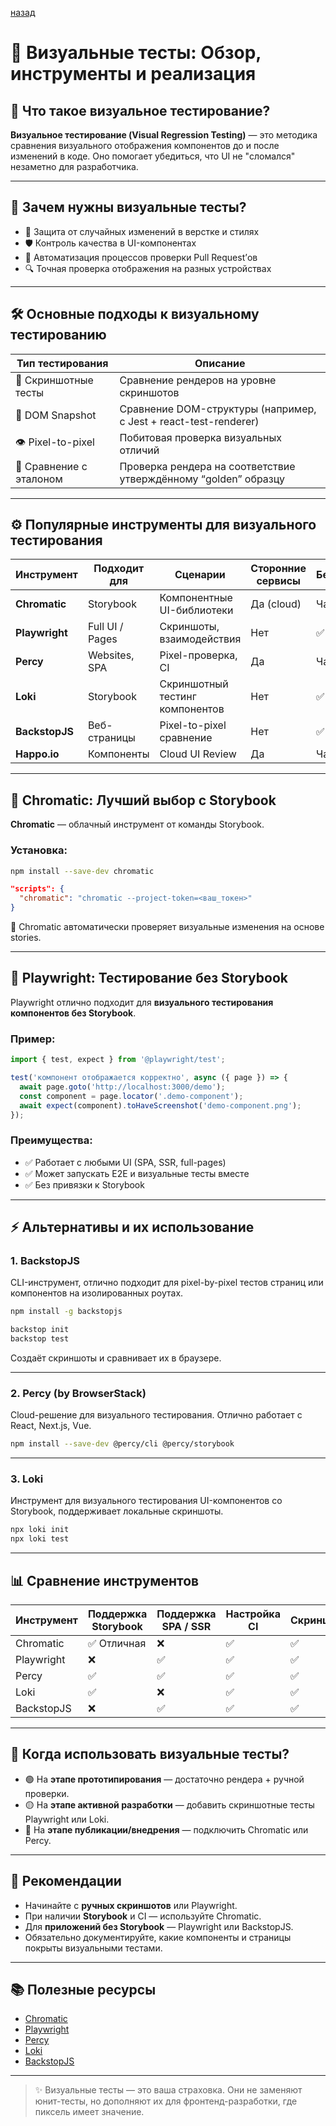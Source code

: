 

[назад](../Testing_and_Quality_Assurance.md)



# 🧪 Визуальные тесты: Обзор, инструменты и реализация

## 📘 Что такое визуальное тестирование?

**Визуальное тестирование (Visual Regression Testing)** — это методика сравнения визуального отображения компонентов до и после изменений в коде. Оно помогает убедиться, что UI не "сломался" незаметно для разработчика.

---

## 🎯 Зачем нужны визуальные тесты?

- 🎨 Защита от случайных изменений в верстке и стилях
- 🛡 Контроль качества в UI-компонентах
- 🧩 Автоматизация процессов проверки Pull Request’ов
- 🔍 Точная проверка отображения на разных устройствах

---

## 🛠 Основные подходы к визуальному тестированию

| Тип тестирования     | Описание                                                                 |
|----------------------|--------------------------------------------------------------------------|
| 📸 Скриншотные тесты | Сравнение рендеров на уровне скриншотов                                  |
| 💅 DOM Snapshot      | Сравнение DOM-структуры (например, с Jest + react-test-renderer)         |
| 👁 Pixel-to-pixel    | Побитовая проверка визуальных отличий                                    |
| 🔄 Сравнение с эталоном | Проверка рендера на соответствие утверждённому “golden” образцу       |

---

## ⚙️ Популярные инструменты для визуального тестирования

| Инструмент         | Подходит для        | Сценарии                        | Сторонние сервисы  | Бесплатность |
|--------------------|---------------------|----------------------------------|---------------------|---------------|
| **Chromatic**       | Storybook           | Компонентные UI-библиотеки      | Да (cloud)          | Частично      |
| **Playwright**      | Full UI / Pages     | Скриншоты, взаимодействия       | Нет                 | ✅ Полностью   |
| **Percy**           | Websites, SPA       | Pixel-проверка, CI              | Да                  | Частично      |
| **Loki**            | Storybook           | Скриншотный тестинг компонентов | Нет                 | ✅ Полностью   |
| **BackstopJS**      | Веб-страницы        | Pixel-to-pixel сравнение        | Нет                 | ✅ Полностью   |
| **Happo.io**        | Компоненты          | Cloud UI Review                 | Да                  | Частично      |

---

## 🚀 Chromatic: Лучший выбор с Storybook

**Chromatic** — облачный инструмент от команды Storybook.

### Установка:

```bash
npm install --save-dev chromatic
````

```json
"scripts": {
  "chromatic": "chromatic --project-token=<ваш_токен>"
}
```

📌 Chromatic автоматически проверяет визуальные изменения на основе stories.

---

## 🧪 Playwright: Тестирование без Storybook

Playwright отлично подходит для **визуального тестирования компонентов без Storybook**.

### Пример:

```ts
import { test, expect } from '@playwright/test';

test('компонент отображается корректно', async ({ page }) => {
  await page.goto('http://localhost:3000/demo');
  const component = page.locator('.demo-component');
  await expect(component).toHaveScreenshot('demo-component.png');
});
```

### Преимущества:

* ✅ Работает с любыми UI (SPA, SSR, full-pages)
* ✅ Может запускать E2E и визуальные тесты вместе
* ✅ Без привязки к Storybook

---

## ⚡ Альтернативы и их использование

### 1. **BackstopJS**

CLI-инструмент, отлично подходит для pixel-by-pixel тестов страниц или компонентов на изолированных роутах.

```bash
npm install -g backstopjs
```

```bash
backstop init
backstop test
```

Создаёт скриншоты и сравнивает их в браузере.

---

### 2. **Percy (by BrowserStack)**

Cloud-решение для визуального тестирования. Отлично работает с React, Next.js, Vue.

```bash
npm install --save-dev @percy/cli @percy/storybook
```

---

### 3. **Loki**

Инструмент для визуального тестирования UI-компонентов со Storybook, поддерживает локальные скриншоты.

```bash
npx loki init
npx loki test
```

---

## 📊 Сравнение инструментов

| Инструмент | Поддержка Storybook | Поддержка SPA / SSR | Настройка CI | Скриншоты | Pixel-diff | Хостинг |
| ---------- | ------------------- | ------------------- | ------------ | --------- | ---------- | ------- |
| Chromatic  | ✅ Отличная          | ❌                   | ✅            | ✅         | ✅          | ✅ Cloud |
| Playwright | ❌                   | ✅                   | ✅            | ✅         | ✅          | ❌       |
| Percy      | ✅                   | ✅                   | ✅            | ✅         | ✅          | ✅ Cloud |
| Loki       | ✅                   | ❌                   | ✅            | ✅         | ✅          | ❌       |
| BackstopJS | ❌                   | ✅                   | ✅            | ✅         | ✅          | ❌       |

---

## 🧠 Когда использовать визуальные тесты?

* 🟢 На **этапе прототипирования** — достаточно рендера + ручной проверки.
* 🟡 На **этапе активной разработки** — добавить скриншотные тесты Playwright или Loki.
* 🔵 На **этапе публикации/внедрения** — подключить Chromatic или Percy.

---

## 📌 Рекомендации

* Начинайте с **ручных скриншотов** или Playwright.
* При наличии **Storybook** и CI — используйте Chromatic.
* Для **приложений без Storybook** — Playwright или BackstopJS.
* Обязательно документируйте, какие компоненты и страницы покрыты визуальными тестами.

---

## 📚 Полезные ресурсы

* [Chromatic](https://www.chromatic.com/)
* [Playwright](https://playwright.dev/)
* [Percy](https://docs.percy.io/docs)
* [Loki](https://loki.js.org/)
* [BackstopJS](https://github.com/garris/BackstopJS)

---

> ✨ Визуальные тесты — это ваша страховка. Они не заменяют юнит-тесты, но дополняют их для фронтенд-разработки, где пиксель имеет значение.



